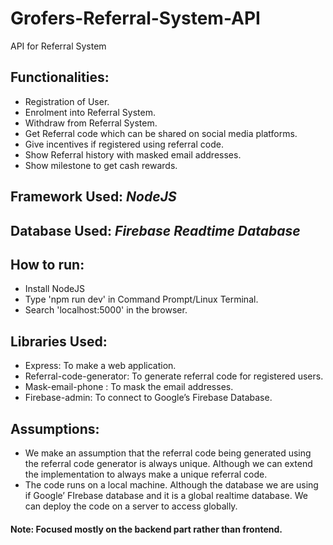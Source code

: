 # Grofers-Referral-System-API
API for Referral System

## Functionalities:
  - Registration of User.
  - Enrolment into Referral System.
  - Withdraw from Referral System.
  - Get Referral code which can be shared on social media platforms.
  - Give incentives if registered using referral code.
  - Show Referral history with masked email addresses.
  - Show milestone to get cash rewards.

## Framework Used: ***NodeJS***
## Database Used: ***Firebase Readtime Database***

## How to run:
  - Install NodeJS
  - Type 'npm run dev' in Command Prompt/Linux Terminal.
  - Search 'localhost:5000' in the browser.

## Libraries Used:
  - Express: To make a web application.
  - Referral-code-generator: To generate referral code for registered users.
  - Mask-email-phone : To mask the email addresses.
  - Firebase-admin: To connect to Google’s Firebase Database.
  
## Assumptions:
  - We make an assumption that the referral code being generated using the referral code generator is always unique. Although we can extend the implementation to always make a unique referral code.
  - The code runs on a local machine. Although the database we are using if Google’ FIrebase database and it is a global realtime database. We can deploy the code on a server to access globally.

#### Note: Focused mostly on the backend part rather than frontend.








